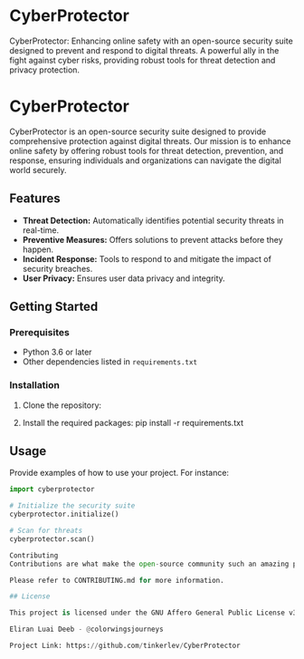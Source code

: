# CyberProtector
CyberProtector: Enhancing online safety with an open-source security suite designed to prevent and respond to digital threats. A powerful ally in the fight against cyber risks, providing robust tools for threat detection and privacy protection.
# CyberProtector

CyberProtector is an open-source security suite designed to provide comprehensive protection against digital threats. Our mission is to enhance online safety by offering robust tools for threat detection, prevention, and response, ensuring individuals and organizations can navigate the digital world securely.

## Features

- **Threat Detection:** Automatically identifies potential security threats in real-time.
- **Preventive Measures:** Offers solutions to prevent attacks before they happen.
- **Incident Response:** Tools to respond to and mitigate the impact of security breaches.
- **User Privacy:** Ensures user data privacy and integrity.

## Getting Started

### Prerequisites

- Python 3.6 or later
- Other dependencies listed in `requirements.txt`

### Installation

1. Clone the repository: 

2. Install the required packages: pip install -r requirements.txt

## Usage

Provide examples of how to use your project. For instance:

```python
import cyberprotector

# Initialize the security suite
cyberprotector.initialize()

# Scan for threats
cyberprotector.scan()

Contributing
Contributions are what make the open-source community such an amazing place to learn, inspire, and create. Any contributions you make are greatly appreciated.

Please refer to CONTRIBUTING.md for more information.

## License

This project is licensed under the GNU Affero General Public License v3.0 - see the [LICENSE](LICENSE) file for details.

Eliran Luai Deeb - @colorwingsjourneys

Project Link: https://github.com/tinkerlev/CyberProtector
